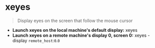 # xeyes
> Display eyes on the screen that follow the mouse cursor
- **Launch xeyes on the local machine's default display:**
xeyes
- **Launch xeyes on a remote machine's display 0, screen 0:**
xeyes -display `remote_host`:`0`.`0`
